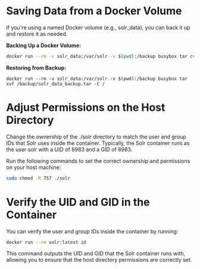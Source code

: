 # Saving Data from a Docker Volume

If you're using a named Docker volume (e.g., solr_data), you can back it up and restore it as needed.

**Backing Up a Docker Volume:**

```bash
docker run --rm -v solr_data:/var/solr -v $(pwd):/backup busybox tar cvf /backup/solr_data_backup.tar /var/solr
```

**Restoring from Backup:**
```
docker run --rm -v solr_data:/var/solr -v $(pwd):/backup busybox tar xvf /backup/solr_data_backup.tar -C /
```


# Adjust Permissions on the Host Directory

Change the ownership of the ./solr directory to match the user and group IDs that Solr uses inside the container. Typically, the Solr container runs as the user solr with a UID of 8983 and a GID of 8983.

Run the following commands to set the correct ownership and permissions on your host machine:

```bash
sudo chmod -R 757 ./solr
```

# Verify the UID and GID in the Container

You can verify the user and group IDs inside the container by running:

```bash
docker run --rm solr:latest id
```

This command outputs the UID and GID that the Solr container runs with, allowing you to ensure that the host directory permissions are correctly set.
